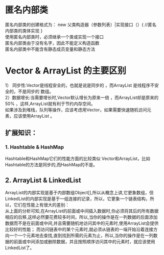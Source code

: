# 匿名内部类
  匿名内部类的创建格式为： new 父类构造器（参数列表）|实现接口（）{  //匿名内部类的类体实现 }<br>
  使用匿名内部类时，必须继承一个类或实现一个接口<br>
  匿名内部类由于没有名字，因此不能定义构造函数<br>
  匿名内部类中不能含有静态成员变量和静态方法<br>
# Vector & ArrayList 的主要区别 
1） 同步性:Vector是线程安全的，也就是说是同步的 ，而ArrayList 是线程序不安全的，不是同步的 数组。 <br>
2）数据增长:当需要增长时,Vector默认增长为原来一倍 ，而ArrayList却是原来的50%  ，这样,ArrayList就有利于节约内存空间。 <br>
      如果涉及到堆栈，队列等操作，应该考虑用Vector，如果需要快速随机访问元素，应该使用ArrayList 。<br>

## 扩展知识：
### 1. Hashtable & HashMap 
Hashtable和HashMap它们的性能方面的比较类似 Vector和ArrayList，比如Hashtable的方法是同步的,而HashMap的不是。
## 2. ArrayList & LinkedList

ArrayList的内部实现是基于内部数组Object[],所以从概念上讲,它更象数组，但LinkedList的内部实现是基于一组连接的记录，所以，它更象一个链表结构，所以，它们在性能上有很大的差别：   <br>
       从上面的分析可知,在ArrayList的前面或中间插入数据时,你必须将其后的所有数据相应的后移,这样必然要花费较多时间，所以,当你的操作是在一列数据的后面添加数据而不是在前面或中间,并且需要随机地访问其中的元素时,使用ArrayList会提供比较好的性能； 而访问链表中的某个元素时,就必须从链表的一端开始沿着连接方向一个一个元素地去查找,直到找到所需的元素为止，所以,当你的操作是在一列数据的前面或中间添加或删除数据，并且按照顺序访问其中的元素时，就应该使用LinkedList了。
